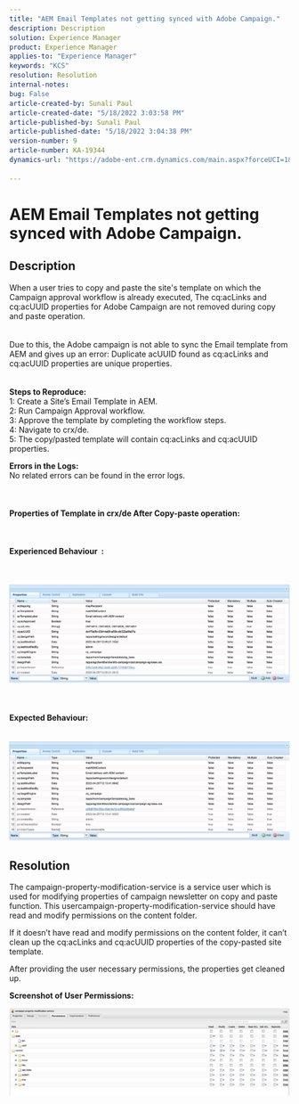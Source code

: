 ```yaml
---
title: "AEM Email Templates not getting synced with Adobe Campaign."
description: Description
solution: Experience Manager
product: Experience Manager
applies-to: "Experience Manager"
keywords: "KCS"
resolution: Resolution
internal-notes: 
bug: False
article-created-by: Sunali Paul
article-created-date: "5/18/2022 3:03:58 PM"
article-published-by: Sunali Paul
article-published-date: "5/18/2022 3:04:38 PM"
version-number: 9
article-number: KA-19344
dynamics-url: "https://adobe-ent.crm.dynamics.com/main.aspx?forceUCI=1&pagetype=entityrecord&etn=knowledgearticle&id=69a1eeb9-bbd6-ec11-a7b5-000d3a3adbfc"

---
```

# AEM Email Templates not getting synced with Adobe Campaign.

## Description

When a user tries to copy and paste the site's template on which the Campaign approval workflow is already executed, The cq:acLinks and cq:acUUID properties for Adobe Campaign are not removed during copy and paste operation.
<br> <br><br>Due to this, the Adobe campaign is not able to sync the Email template from AEM and gives up an error: Duplicate acUUID found as cq:acLinks and cq:acUUID properties are unique properties.
<br> <br><br><b>Steps to Reproduce:</b>
<br>1: Create a Site’s Email Template in AEM.
<br>2: Run Campaign Approval workflow.
<br>3: Approve the template by completing the workflow steps.
<br>4: Navigate to crx/de.
<br>5: The copy/pasted template will contain cq:acLinks and cq:acUUID properties.

<b>Errors in the Logs:</b>
<br>No related errors can be found in the error logs.<br><br> <br><br><b>Properties of Template in crx/de After Copy-paste operation:</b><br><br> <br><br><b>Experienced Behaviour  :</b><br><br> <br><br>![](assets/___6aa1eeb9-bbd6-ec11-a7b5-000d3a3adbfc___.jpeg)<br><br> <br><br><b>Expected Behaviour:</b>
<br> <br><br>![](assets/___6ca1eeb9-bbd6-ec11-a7b5-000d3a3adbfc___.jpeg)

## Resolution


The campaign-property-modification-service is a service user which is used for modifying properties of campaign newsletter on copy and paste function.
 This usercampaign-property-modification-service should have read and modify permissions on the content folder.

If it doesn’t have read and modify permissions on the content folder, it can’t clean up the cq:acLinks and cq:acUUID properties of the copy-pasted site template.

After providing the user necessary permissions, the properties get cleaned up.

<b>Screenshot of User Permissions:</b>

![](assets/5443ef52-35cc-ec11-a7b5-6045bd00db33.png)
